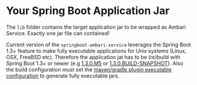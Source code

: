 # Your Spring Boot Application Jar

The `lib` folder contains the target application jar to be wrapped as Ambari Service. Exactly one jar file can contained!
 
Current version of the `springboot-ambari-service` leverages the Spring Boot 1.3+ feature to make fully executable applications for Unix systems (Linux, OSX, FreeBSD etc). Therefore the application jat has to be (re)build with Spring Boot 1.3+ or newer (e.g [1.3.0.M5](http://docs.spring.io/spring-boot/docs/1.3.0.M5/reference/htmlsingle/#getting-started-installation-instructions-for-java) or [1.3.0.BUILD-SNAPSHOT](http://docs.spring.io/spring-boot/docs/1.3.0.BUILD-SNAPSHOT/reference/htmlsingle/#getting-started-installation-instructions-for-java)). Also the build configuration must set the [maven/gradle plugin executable configuration](http://docs.spring.io/spring-boot/docs/1.3.0.M5/reference/htmlsingle/#deployment-install) to generate fully executable jars.

